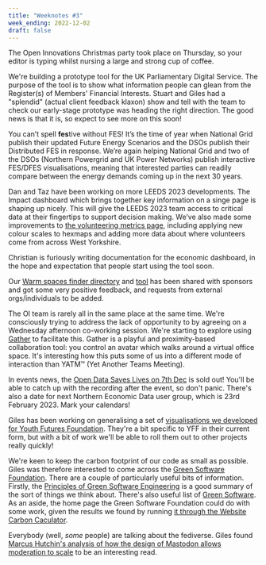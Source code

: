 ```yaml
---
title: "Weeknotes #3"
week_ending: 2022-12-02
draft: false
---
```

The Open Innovations Christmas party took place on Thursday, so your editor is typing whilst nursing a large and strong cup of coffee.

We're building a prototype tool for the UK Parliamentary Digital Service. The purpose of the tool is to show what information people can glean from the Register(s) of Members' Financial Interests. Stuart and Giles had a "splendid" (actual client feedback klaxon) show and tell with the team to check our early-stage prototype was heading the right direction. The good news is that it is, so expect to see more on this soon!

You can’t spell **fes**tive without FES! It’s the time of year when National Grid publish their updated Future Energy Scenarios and the DSOs publish their Distributed FES in response. We’re again helping National Grid and two of the DSOs (Northern Powergrid and UK Power Networks) publish interactive FES/DFES visualisations, meaning that interested parties can readily compare between the energy demands coming up in the next 30 years.

Dan and Taz have been working on more LEEDS 2023 developments. The Impact dashboard which brings together key information on a singe page is shaping up nicely. This will give the LEEDS 2023 team access to critical data at their fingertips to support decision making. We’ve also made some improvements to [the volunteering metrics page](https://data.leeds2023.co.uk/metrics/volunteers/), including applying new colour scales to hexmaps and adding more data about where volunteers come from across West Yorkshire.

Christian is furiously writing documentation for the economic dashboard, in the hope and expectation that people start using the tool soon.

Our [Warm spaces finder directory](https://open-innovations.github.io/warm-spaces/) and [tool](https://open-innovations.github.io/warm-spaces/find) has been shared with sponsors and got some very positive feedback, and requests from external orgs/individuals to be added.

The OI team is rarely all in the same place at the same time. We're consciously trying to address the lack of opportunity to  by agreeing on a Wednesday afternoon co-working session. We're starting to explore using [Gather](https://gather.town) to facilitate this. Gather is a playful and proximity-based collaboration tool: you control an avatar which walks around a virtual office space. It's interesting how this puts some of us into a different mode of interaction than YATM™ (Yet Another Teams Meeting).

In events news, the [Open Data Saves Lives on 7th Dec](https://opendatasaveslives.org/events/session-36-AI) is sold out! You'll be able to catch up with the recording after the event, so don't panic. There's also a date for next Northern Economic Data user group, which is 23rd February 2023. Mark your calendars!

Giles has been working on generalising a set of [visualisations we developed for Youth Futures Foundation](https://data.youthfuturesfoundation.org/sample/). They're a bit specific to YFF in their current form, but with a bit of work we'll be able to roll them out to other projects really quickly!

We're keen to keep the carbon footprint of our code as small as possible. Giles was therefore interested to come across the [Green Software Foundation](https://greensoftware.foundation/). There are a couple of particularly useful bits of information. Firstly, the [Principles of Green Software Engineering](https://principles.green/) is a good summary of the sort of things we think about. There's also useful list of [Green Software](https://github.com/Green-Software-Foundation/awesome-green-software). As an aside, the home page the Green Software Foundation could do with some work, given the results we found by running [it through the Website Carbon Caculator](https://www.websitecarbon.com/website/greensoftware-foundation/).

Everybody (well, _some_ people) are talking about the fediverse. Giles found [Marcus Hutchin's analysis of how the design of Mastodon allows moderation to scale](https://escapingtech.com/tech/opinions/i-was-wrong-about-mastodon-moderation.html) to be an interesting read.